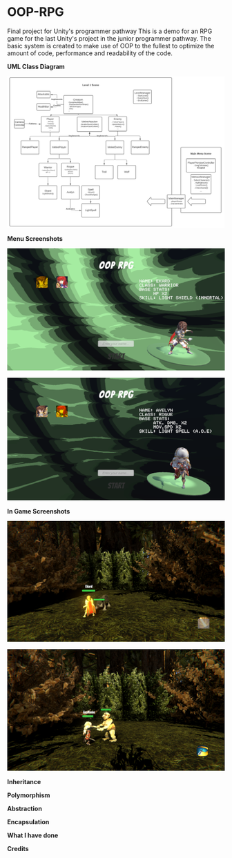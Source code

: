 # OOP-RPG
Final project for Unity's programmer pathway
This is a demo for an RPG game for the last Unity's project in the junior programmer pathway.
The basic system is created to make use of OOP to the fullest to optimize the amount of code, performance and readability of the code.

**UML Class Diagram**

![](uml.png)

**Menu Screenshots**

![](ekard.png)

![](avelyn.png)

**In Game Screenshots**

![](ekardInGame.png)

![](avelynInGame.png)

**Inheritance**

**Polymorphism**

**Abstraction**

**Encapsulation**

**What I have done**

**Credits**
